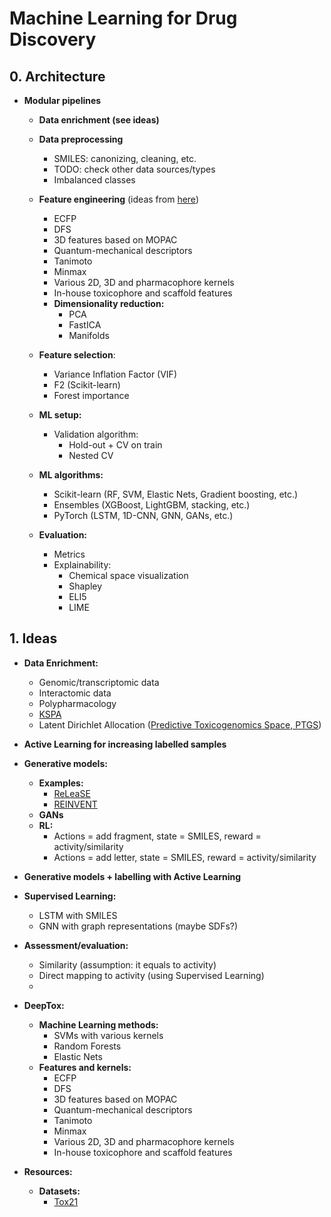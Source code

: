 
# Machine Learning for Drug Discovery

## 0. Architecture

- **Modular pipelines**
	- **Data enrichment (see ideas)**

	- **Data preprocessing**
		- SMILES: canonizing, cleaning, etc.
		- TODO: check other data sources/types
		- Imbalanced classes

	- **Feature engineering** (ideas from [here](http://www.bioinf.jku.at/research/DeepTox/))
		- ECFP
		- DFS
		- 3D features based on MOPAC
		- Quantum-mechanical descriptors
		- Tanimoto
		- Minmax
		- Various 2D, 3D and pharmacophore kernels
		- In-house toxicophore and scaffold features
		- **Dimensionality reduction:**
			- PCA
			- FastICA
			- Manifolds

	- **Feature selection**:
		- Variance Inflation Factor (VIF)
		- F2 (Scikit-learn)
		- Forest importance

	- **ML setup:**
		- Validation algorithm:
			- Hold-out + CV on train
			- Nested CV

	- **ML algorithms:**
		- Scikit-learn (RF, SVM, Elastic Nets, Gradient boosting, etc.)
		- Ensembles (XGBoost, LightGBM, stacking, etc.)
		- PyTorch (LSTM, 1D-CNN, GNN, GANs, etc.)

	- **Evaluation:**
		- Metrics
		- Explainability:
			- Chemical space visualization
			- Shapley
			- ELI5
			- LIME


## 1. Ideas

- **Data Enrichment:**
	- Genomic/transcriptomic data
	- Interactomic data
	- Polypharmacology
	- [KSPA](https://www.frontiersin.org/articles/10.3389/fenvs.2015.00080/full)
	- Latent Dirichlet Allocation ([Predictive Toxicogenomics Space, PTGS](https://youtu.be/qH3z5GwccxE?t=1431))

- **Active Learning for increasing labelled samples**

- **Generative models:**
	- **Examples:**
		- [ReLeaSE](https://arxiv.org/abs/1711.10907)
		- [REINVENT](https://github.com/MarcusOlivecrona/REINVENT)
	- **GANs**
	- **RL:**
		- Actions = add fragment, state = SMILES, reward = activity/similarity
		- Actions = add letter, state = SMILES, reward = activity/similarity

- **Generative models + labelling with Active Learning**

- **Supervised Learning:**
	- LSTM with SMILES
	- GNN with graph representations (maybe SDFs?)

- **Assessment/evaluation:**
	- Similarity (assumption: it equals to activity)
	- Direct mapping to activity (using Supervised Learning)
	-
- **DeepTox:**
	- **Machine Learning methods:**
		- SVMs with various kernels
		- Random Forests
		- Elastic Nets
	- **Features and kernels:**
		- ECFP
		- DFS
		- 3D features based on MOPAC
		- Quantum-mechanical descriptors
		- Tanimoto
		- Minmax
		- Various 2D, 3D and pharmacophore kernels
		- In-house toxicophore and scaffold features

- **Resources:**
	- **Datasets:**
		- [Tox21](http://bioinf.jku.at/research/DeepTox/tox21.html)

